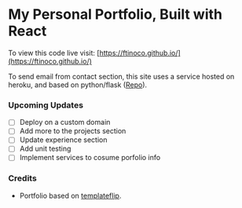 # My Personal Portfolio, Built with React

To view this code live visit: [https://ftinoco.github.io/](https://ftinoco.github.io/)
 
To send email from contact section, this site uses a service hosted on heroku, and based on python/flask ([Repo](https://github.com/ftinoco/flask_sender_email)).

### Upcoming Updates
- [ ] Deploy on a custom domain 
- [ ] Add more to the projects section  
- [ ] Update experience section
- [ ] Add unit testing
- [ ] Implement services to cosume porfolio info

### Credits
- Portfolio based on [templateflip](https://templateflip.com).
